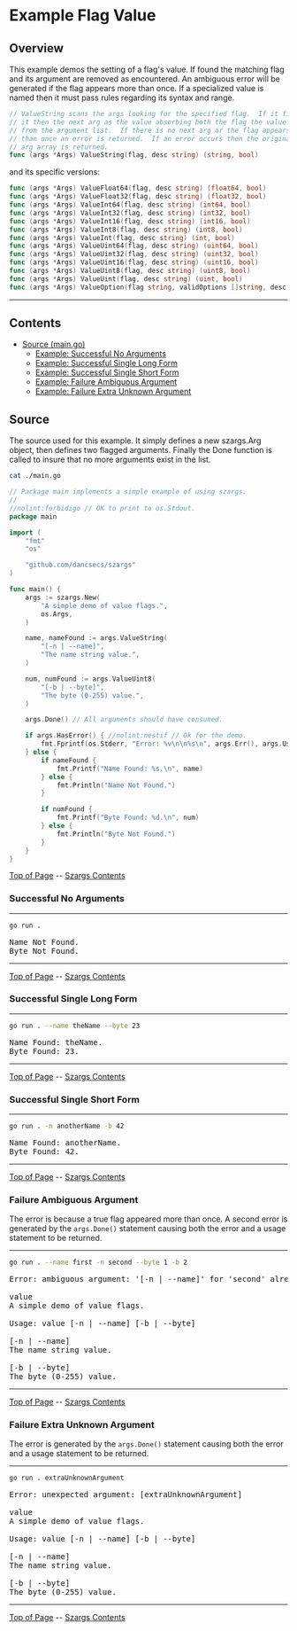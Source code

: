 <!--- gotomd::Auto:: See github.com/dancsecs/gotomd **DO NOT MODIFY** -->

<!---
   Szerszam argument library: szargs.
   Copyright (C) 2024  Leslie Dancsecs

   This program is free software: you can redistribute it and/or modify
   it under the terms of the GNU General Public License as published by
   the Free Software Foundation, either version 3 of the License, or
   (at your option) any later version.

   This program is distributed in the hope that it will be useful,
   but WITHOUT ANY WARRANTY; without even the implied warranty of
   MERCHANTABILITY or FITNESS FOR A PARTICULAR PURPOSE.  See the
   GNU General Public License for more details.

   You should have received a copy of the GNU General Public License
   along with this program.  If not, see <https://www.gnu.org/licenses/>.
-->

# Example Flag Value


## Overview

This example demos the setting of a flag's value.  If found the matching flag
and its argument are removed as encountered.  An ambiguous error will be
generated if the flag appears more than once.  If a specialized value is named
then it must pass rules regarding its syntax and range.

<!--- gotomd::Bgn::dcln::./../../Args.ValueString -->
```go
// ValueString scans the args looking for the specified flag.  If it finds
// it then the next arg as the value absorbing both the flag the value
// from the argument list.  If there is no next arg or the flag appears more
// than once an error is returned.  If an error occurs then the original
// arg array is returned.
func (args *Args) ValueString(flag, desc string) (string, bool)
```
<!--- gotomd::End::dcln::./../../Args.ValueString -->

and its specific versions:

<!--- gotomd::Bgn::dcls::./../../Args.ValueFloat64 Args.ValueFloat32 Args.ValueInt64 Args.ValueInt32 Args.ValueInt16 Args.ValueInt8 Args.ValueInt Args.ValueUint64 Args.ValueUint32 Args.ValueUint16 Args.ValueUint8 Args.ValueUint Args.ValueOption -->
```go
func (args *Args) ValueFloat64(flag, desc string) (float64, bool)
func (args *Args) ValueFloat32(flag, desc string) (float32, bool)
func (args *Args) ValueInt64(flag, desc string) (int64, bool)
func (args *Args) ValueInt32(flag, desc string) (int32, bool)
func (args *Args) ValueInt16(flag, desc string) (int16, bool)
func (args *Args) ValueInt8(flag, desc string) (int8, bool)
func (args *Args) ValueInt(flag, desc string) (int, bool)
func (args *Args) ValueUint64(flag, desc string) (uint64, bool)
func (args *Args) ValueUint32(flag, desc string) (uint32, bool)
func (args *Args) ValueUint16(flag, desc string) (uint16, bool)
func (args *Args) ValueUint8(flag, desc string) (uint8, bool)
func (args *Args) ValueUint(flag, desc string) (uint, bool)
func (args *Args) ValueOption(flag string, validOptions []string, desc string) (string, bool)
```
<!--- gotomd::End::dcls::./../../Args.ValueFloat64 Args.ValueFloat32 Args.ValueInt64 Args.ValueInt32 Args.ValueInt16 Args.ValueInt8 Args.ValueInt Args.ValueUint64 Args.ValueUint32 Args.ValueUint16 Args.ValueUint8 Args.ValueUint Args.ValueOption -->



---

## Contents

- [Source (main.go)](#source)
    - [Example: Successful No Arguments](#successful-no-arguments)
    - [Example: Successful Single Long Form](#successful-single-long-form)
    - [Example: Successful Single Short Form](#successful-single-short-form)
    - [Example: Failure Ambiguous Argument](#failure-ambiguous-argument)
    - [Example: Failure Extra Unknown Argument](#failure-extra-unknown-argument)

## Source

The source used for this example.  It simply defines a new szargs.Arg object,
then defines two flagged arguments.  Finally the Done function is called to
insure that no more arguments exist in the list.

<!--- gotomd::Bgn::file::./main.go -->
```bash
cat ./main.go
```

```go
// Package main implements a simple example of using szargs.
//
//nolint:forbidigo // OK to print to os.Stdout.
package main

import (
    "fmt"
    "os"

    "github.com/dancsecs/szargs"
)

func main() {
    args := szargs.New(
        "A simple demo of value flags.",
        os.Args,
    )

    name, nameFound := args.ValueString(
        "[-n | --name]",
        "The name string value.",
    )

    num, numFound := args.ValueUint8(
        "[-b | --byte]",
        "The byte (0-255) value.",
    )

    args.Done() // All arguments should have consumed.

    if args.HasError() { //nolint:nestif // Ok for the demo.
        fmt.Fprintf(os.Stderr, "Error: %v\n\n%s\n", args.Err(), args.Usage())
    } else {
        if nameFound {
            fmt.Printf("Name Found: %s.\n", name)
        } else {
            fmt.Println("Name Not Found.")
        }

        if numFound {
            fmt.Printf("Byte Found: %d.\n", num)
        } else {
            fmt.Println("Byte Not Found.")
        }
    }
}
```
<!--- gotomd::End::file::./main.go -->

[Top of Page](#example-flag-value) --
[Szargs Contents](../../README.md#contents)

### Successful No Arguments

<!--- gotomd::Bgn::run::./. -->
---
```bash
go run .
```

<pre>
Name Not Found.
Byte Not Found.
</pre>
---
<!--- gotomd::End::run::./. -->

[Top of Page](#example-flag-value) --
[Szargs Contents](../../README.md#contents)

### Successful Single Long Form

<!--- gotomd::Bgn::run::./. --name theName --byte 23 -->
---
```bash
go run . --name theName --byte 23
```

<pre>
Name Found: theName.
Byte Found: 23.
</pre>
---
<!--- gotomd::End::run::./. --name theName --byte 23 -->

[Top of Page](#example-flag-value) --
[Szargs Contents](../../README.md#contents)

### Successful Single Short Form

<!--- gotomd::Bgn::run::./. -n anotherName -b 42 -->
---
```bash
go run . -n anotherName -b 42
```

<pre>
Name Found: anotherName.
Byte Found: 42.
</pre>
---
<!--- gotomd::End::run::./. -n anotherName -b 42 -->

[Top of Page](#example-flag-value) --
[Szargs Contents](../../README.md#contents)


### Failure Ambiguous Argument

The error is because a true flag appeared more than once.  A second error is
generated by the ```args.Done()``` statement causing both the error and a
usage statement to be returned.

<!--- gotomd::Bgn::run::./. --name first -n second --byte 1 -b 2 -->
---
```bash
go run . --name first -n second --byte 1 -b 2
```

<pre>
Error: ambiguous argument: '[-n | --name]' for 'second' already set to: 'first': ambiguous argument: '[-b | --byte]' for '2' already set to: '1'

value
A simple demo of value flags.

Usage: value [-n | --name] [-b | --byte]

[-n | --name]
The name string value.

[-b | --byte]
The byte (0-255) value.
</pre>
---
<!--- gotomd::End::run::./. --name first -n second --byte 1 -b 2 -->

[Top of Page](#example-flag-value) --
[Szargs Contents](../../README.md#contents)

### Failure Extra Unknown Argument

The error is generated by the ```args.Done()``` statement causing both the
error and a usage statement to be returned.

<!--- gotomd::Bgn::run::./. extraUnknownArgument -->
---
```bash
go run . extraUnknownArgument
```

<pre>
Error: unexpected argument: [extraUnknownArgument]

value
A simple demo of value flags.

Usage: value [-n | --name] [-b | --byte]

[-n | --name]
The name string value.

[-b | --byte]
The byte (0-255) value.
</pre>
---
<!--- gotomd::End::run::./. extraUnknownArgument -->

[Top of Page](#example-flag-value) --
[Szargs Contents](../../README.md#contents)
